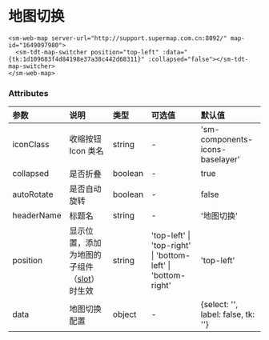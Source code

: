 # 地图切换

<!-- <sm-iframe src="http://iclient.supermap.io/examples/component/components_webmap_vue.html"></sm-iframe> -->

```vue
<sm-web-map server-url="http://support.supermap.com.cn:8092/" map-id="1649097980">
  <sm-tdt-map-switcher position="top-left" :data="{tk:1d109683f4d84198e37a38c442d68311}" :collapsed="false"></sm-tdt-map-switcher>
</sm-web-map>
```

### Attributes

| 参数       | 说明                                                                            | 类型    | 可选值                                                       | 默认值                             |
| :--------- | :------------------------------------------------------------------------------ | :------ | :----------------------------------------------------------- | :--------------------------------- |
| iconClass  | 收缩按钮 Icon 类名                                                              | string  | -                                                            | 'sm-components-icons-baselayer'    |
| collapsed  | 是否折叠                                                                        | boolean | -                                                            | true                               |
| autoRotate | 是否自动旋转                                                                    | boolean | -                                                            | false                              |
| headerName | 标题名                                                                          | string  | -                                                            | '地图切换'                         |
| position   | 显示位置，添加为地图的子组件（[slot](https://cn.vuejs.org/v2/api/#slot)）时生效 | string  | 'top-left' \| 'top-right' \| 'bottom-left' \| 'bottom-right' | 'top-left'                         |
| data       | 地图切换配置                                                                    | object  | -                                                            | {select: '', label: false, tk: ''} |
